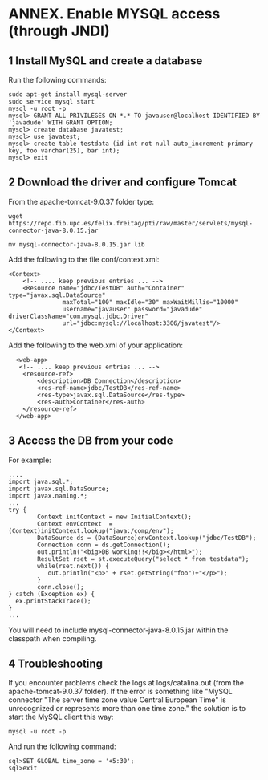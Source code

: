 # ANNEX. Enable MYSQL access (through JNDI)

## 1 Install MySQL and create a database

Run the following commands:

    sudo apt-get install mysql-server 
    sudo service mysql start
    mysql -u root -p
    mysql> GRANT ALL PRIVILEGES ON *.* TO javauser@localhost IDENTIFIED BY 'javadude' WITH GRANT OPTION;
    mysql> create database javatest;
    mysql> use javatest;
    mysql> create table testdata (id int not null auto_increment primary key, foo varchar(25), bar int);
    mysql> exit

## 2 Download the driver and configure Tomcat

From the apache-tomcat-9.0.37 folder type:

    wget https://repo.fib.upc.es/felix.freitag/pti/raw/master/servlets/mysql-connector-java-8.0.15.jar
<!-- wget https://gitlab.fib.upc.edu/pti/pti/raw/master/servlets/mysql-connector-java-8.0.15.jar -->
    mv mysql-connector-java-8.0.15.jar lib

Add the following to the file conf/context.xml:

    <Context>
        <!-- .... keep previous entries ... -->
        <Resource name="jdbc/TestDB" auth="Container" type="javax.sql.DataSource"
                   maxTotal="100" maxIdle="30" maxWaitMillis="10000"
                   username="javauser" password="javadude" driverClassName="com.mysql.jdbc.Driver"
                   url="jdbc:mysql://localhost:3306/javatest"/>
    </Context>

Add the following to the web.xml of your application:

      <web-app>
       <!-- .... keep previous entries ... -->
        <resource-ref>
            <description>DB Connection</description>
            <res-ref-name>jdbc/TestDB</res-ref-name>
            <res-type>javax.sql.DataSource</res-type>
            <res-auth>Container</res-auth>
        </resource-ref>
      </web-app>

## 3 Access the DB from your code

For example:

    ....
    import java.sql.*;
    import javax.sql.DataSource;
    import javax.naming.*;
    ...
    try {
            Context initContext = new InitialContext();
            Context envContext  = (Context)initContext.lookup("java:/comp/env");
            DataSource ds = (DataSource)envContext.lookup("jdbc/TestDB");
            Connection conn = ds.getConnection();
            out.println("<big>DB working!!</big></html>");
            ResultSet rset = st.executeQuery("select * from testdata");
            while(rset.next()) {
               out.println("<p>" + rset.getString("foo")+"</p>");
            }
            conn.close();
    } catch (Exception ex) {
      ex.printStackTrace();
    }
    ...

You will need to include mysql-connector-java-8.0.15.jar within the classpath when compiling.

## 4 Troubleshooting

If you encounter problems check the logs at logs/catalina.out (from the apache-tomcat-9.0.37 folder). If the error is something like "MySQL connector "The server time zone value Central European Time" is unrecognized or represents more than one time zone." the solution is to start the MySQL client this way:

    mysql -u root -p

And run the following command:

    sql>SET GLOBAL time_zone = '+5:30';
    sql>exit





